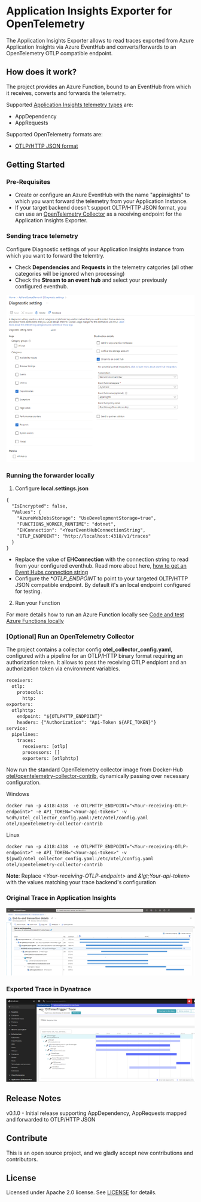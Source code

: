 # Application Insights Exporter for OpenTelemetry

The Application Insights Exporter allows to read traces exported from Azure Application Insights via Azure EventHub and converts/forwards to an OpenTelemetry OTLP compatible endpoint. 

## How does it work?
The project provides an Azure Function, bound to an EventHub from which it receives, converts and forwards the telemetry. 

Supported [Application Insights telemetry types](https://learn.microsoft.com/en-us/azure/azure-monitor/app/data-model) are: 
* AppDependency
* AppRequests

Supported OpenTelemetry formats are: 
* [OTLP/HTTP JSON format](https://opentelemetry.io/docs/reference/specification/protocol/otlp/#otlphttp)

## Getting Started

### Pre-Requisites
* Create or configure an Azure EventHub with the name "appinsights" to which you want forward the telemetry from your Application Instance. 
* If your target backend doesn't support OLTP/HTTP JSON format, you can use an [OpenTelemetry Collector](https://opentelemetry.io/docs/collector/) as a receiving endpoint for the Application Insights Exporter. 

### Sending trace telemetry 
Configure Diagnostic settings of your Application Insights instance from which you want to forward the telemtry. 
* Check **Dependencies** and **Requests**  in the telemetry catgories (all other categories will be ignored when processing) 
* Check the **Stream to an event hub** and select your previously configured eventhub. 

![](ai-diagsettings.png)

### Running the forwarder locally
1. Configure **local.settings.json**
```
{
  "IsEncrypted": false,
  "Values": {
    "AzureWebJobsStorage": "UseDevelopmentStorage=true",
    "FUNCTIONS_WORKER_RUNTIME": "dotnet",
    "EHConnection": "<YourEventHubConnectionString",
    "OTLP_ENDPOINT": "http://localhost:4318/v1/traces"
  }
}
```
* Replace the value of **EHConnection** with the connection string to read from your configured eventhub. Read more about here, [how to get an Event Hubs connection string](https://learn.microsoft.com/en-us/azure/event-hubs/event-hubs-get-connection-string)
* Configure the **OTLP_ENDPOINT* to point to your targeted OLTP/HTTP JSON compatible endpoint. By default it's an local endpoint configured for testing. 

2. Run your Function

For more details how to run an Azure Function locally see [Code and test Azure Functions locally](https://learn.microsoft.com/en-us/azure/azure-functions/functions-develop-local)


### [Optional] Run an OpenTelemetry Collector 
The project contains a collector config **otel_collector_config.yaml**, configured with a pipeline for an OTLP/HTTP binary format requiring an authorization token. It allows to pass the receiving OTLP endpiont and an authorization token via environment variables. 
```
receivers:
  otlp:
    protocols:
      http:
exporters:
  otlphttp:
    endpoint: "${OTLPHTTP_ENDPOINT}"
    headers: {"Authorization": "Api-Token ${API_TOKEN}"}
service:
  pipelines:
    traces:
      receivers: [otlp]
      processors: []
      exporters: [otlphttp]
```

Now run the standard OpenTelemetry collector image from Docker-Hub [otel/opentelemetry-collector-contrib](https://hub.docker.com/r/otel/opentelemetry-collector-contrib), dynamically passing over necessary configuration.

Windows
```
docker run -p 4318:4318  -e OTLPHTTP_ENDPOINT="<Your-receiving-OTLP-endpoint>" -e API_TOKEN="<Your-api-token>" -v %cd%/otel_collector_config.yaml:/etc/otel/config.yaml otel/opentelemetry-collector-contrib
```

Linux
```
docker run -p 4318:4318  -e OTLPHTTP_ENDPOINT="<Your-receiving-OTLP-endpoint>" -e API_TOKEN="<Your-api-token>" -v $(pwd)/otel_collector_config.yaml:/etc/otel/config.yaml otel/opentelemetry-collector-contrib
```

**Note**: Replace *&lt;Your-receiving-OTLP-endpoint&gt;* and *&lgt;Your-api-token&gt;* with the values matching your trace backend's configuration

### Original Trace in Application Insights
![](ai-trace.png)

### Exported Trace in Dynatrace
![](dt-trace.png)

## Release Notes
v0.1.0 - Initial release supporting AppDependency, AppRequests mapped and forwarded to OTLP/HTTP JSON

## Contribute
This is an open source project, and we gladly accept new contributions and contributors.  

## License
Licensed under Apache 2.0 license. See [LICENSE](LICENSE) for details.


